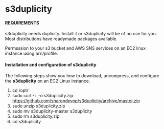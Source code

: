# s3duplicity

#### REQUIREMENTS

s3duplicity needs duplicity. Install it or s3duplicity will be of no use for you.
Most distributions have readymade packages available.

Permsssion to your s3 bucket and AWS SNS services on an EC2 linux instance using arn/profile. 

#### Installation and configuration of s3duplicity

The following steps show you how to download, uncompress, and configure the **s3duplicity** on an EC2 Linux instance.

1. cd /opt/
2. sudo curl -L -o s3duplicity.zip https://github.com/sharondevop/s3duplicity/archive/master.zip
3. sudo unzip s3duplicity.zip
4. sudo mv s3duplicity-master s3duplicity
4. sudo rm s3duplicity.zip
5. cd s3duplicity
